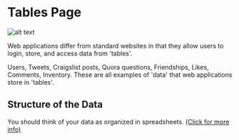 # Tables Page #

![alt text](http://appcubator.com/static/img/tutorial/User_Table_1.png)

Web applications differ from standard websites in that they allow users to login, store, and access data from 'tables'. 

Users, Tweets, Craigslist posts, Quora questions, Friendships, Likes, Comments, Inventory. These are all examples of 'data' that web applications store in 'tables'.

## Structure of the Data ##

You should think of your data as organized in spreadsheets.
[(Click for more info)](/documentation/user_tables/)
